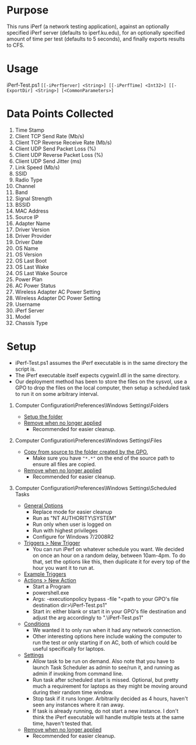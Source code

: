 # Purpose
This runs iPerf (a network testing application), against an optionally specified iPerf server (defaults to iperf.ku.edu), for an optionally specified amount of time per test (defaults to 5 seconds), and finally exports results to CFS.

# Usage
iPerf-Test.ps1 `[[-iPerfServer] <String>] [[-iPerfTime] <Int32>] [[-ExportDir] <String>] [<CommonParameters>]`

# Data Points Collected
1. Time Stamp
2. Client TCP Send Rate (Mb/s)	
3. Client TCP Reverse Receive Rate (Mb/s)	
4. Client UDP Send Packet Loss (%)	
5. Client UDP Reverse Packet Loss (%)	
6. Client UDP Send Jitter (ms)
7. Link Speed (Mb/s)	
8. SSID	
9. Radio Type	
10. Channel	
11. Band	
12. Signal Strength	
13. BSSID	
14. MAC Address	
15. Source IP	
16. Adapter Name	
17. Driver Version	
18. Driver Provider	
19. Driver Date	
20. OS Name	
21. OS Version	
22. OS Last Boot	
23. OS Last Wake	
24. OS Last Wake Source	
25. Power Plan	
26. AC Power Status	
27. Wireless Adapter AC Power Setting	
28. Wireless Adapter DC Power Setting	
29. Username	
30. iPerf Server	
31. Model	
32. Chassis Type

# Setup
* iPerf-Test.ps1 assumes the iPerf executable is in the same directory the script is. 
* The iPerf executable itself expects cygwin1.dll in the same directory.
* Our deployment method has been to store the files on the sysvol, use a GPO to drop the files on the local computer, then setup a scheduled task to run it on some arbitrary interval.

1. Computer Configuration\Preferences\Windows Settings\Folders
   * [Setup the folder](Screenshots/Folder-1.PNG?raw=true)
   * [Remove when no longer applied](Screenshots/Folder-2.PNG)
     * Recommended for easier cleanup.

1. Computer Configuration\Preferences\Windows Settings\Files
   * [Copy from source to the folder created by the GPO.](Screenshots/Files-1.PNG)
     * Make sure you have `"*.*"` on the end of the source path to ensure all files are copied.
   * [Remove when no longer applied](Screenshots/Files-2.PNG)
     * Recommended for easier cleanup.

1. Computer Configuration\Preferences\Windows Settings\Scheduled Tasks
   * [General Options](Screenshots/Task-1.PNG)
     * Replace mode for easier cleanup
     * Run as "NT AUTHORITY\SYSTEM"
     * Run only when user is logged on
     * Run with highest privileges
     * Configure for Windows 7/2008R2
   * [Triggers > New Trigger](Screenshots/Task-2.PNG)
     * You can run iPerf on whatever schedule you want. We decided on once an hour on a random delay, between 10am-4pm. To do that, set the options like this, then duplicate it for every top of the hour you want it to run at.
   * [Example Triggers](Screenshots/Task-3.PNG)
   * [Actions > New Action](Screenshots/Task-4.PNG)
     * Start a Program
     * powershell.exe
     * Args: -executionpolicy bypass -file "<path to your GPO's file destination dir>\iPerf-Test.ps1"
     * Start in: either blank or start it in your GPO's file destination and adjust the arg accordingly to ".\iPerf-Test.ps1"
   * [Conditions](Screenshots/Task-5.PNG)
     * We wanted it to only run when it had any network connection.
     * Other interesting options here include waking the computer to run the test or only starting if on AC, both of which could be useful specifically for laptops.
   * [Settings](Screenshots/Task-6.PNG)
     * Allow task to be run on demand. Also note that you have to launch Task Scheduler as admin to see/run it, and running as admin if invoking from command line.
     * Run task after scheduled start is missed. Optional, but pretty much a requirement for laptops as they might be moving around during their random time window.
     * Stop task if it runs longer. Arbitrarily decided as 4 hours, haven't seen any instances where it ran away.
     * If task is already running, do not start a new instance. I don't think the iPerf executable will handle multiple tests at the same time, haven't tested that. 
   * [Remove when no longer applied](Screenshots/Task-7.PNG)
     * Recommended for easier cleanup.